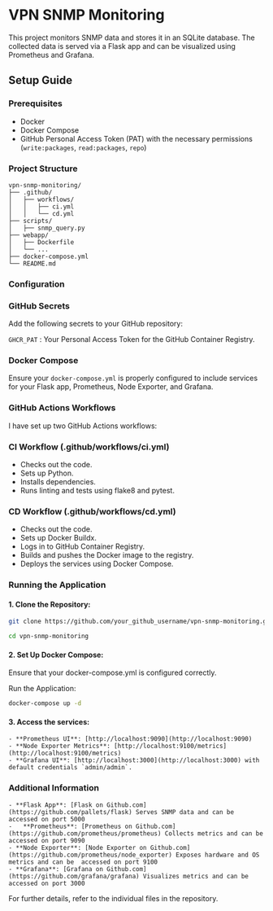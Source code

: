 # VPN SNMP Monitoring

This project monitors SNMP data and stores it in an SQLite database. The collected data is served via a Flask app and can be visualized using Prometheus and Grafana.

## Setup Guide

### Prerequisites

- Docker
- Docker Compose
- GitHub Personal Access Token (PAT) with the necessary permissions (`write:packages`, `read:packages`, `repo`)

### Project Structure

```plaintext
vpn-snmp-monitoring/
├── .github/
│   ├── workflows/
│   │   ├── ci.yml
│   │   └── cd.yml
├── scripts/
│   ├── snmp_query.py
├── webapp/
│   ├── Dockerfile
│   └── ...
├── docker-compose.yml
└── README.md
```

### Configuration

### GitHub Secrets

Add the following secrets to your GitHub repository:

``` GHCR_PAT ``` : Your Personal Access Token for the GitHub Container Registry.

### Docker Compose
Ensure your ``` docker-compose.yml ``` is properly configured to include services for your Flask app, Prometheus, Node Exporter, and Grafana.

### GitHub Actions Workflows

I have set up two GitHub Actions workflows:

### CI Workflow (.github/workflows/ci.yml)

- Checks out the code.
- Sets up Python.
- Installs dependencies.
- Runs linting and tests using flake8 and pytest.

### CD Workflow (.github/workflows/cd.yml)

- Checks out the code.
- Sets up Docker Buildx.
- Logs in to GitHub Container Registry.
- Builds and pushes the Docker image to the registry.
- Deploys the services using Docker Compose.

### Running the Application

#### 1. Clone the Repository:

```sh
git clone https://github.com/your_github_username/vpn-snmp-monitoring.git
```
```sh
cd vpn-snmp-monitoring
```

#### 2. Set Up Docker Compose:

Ensure that your docker-compose.yml is configured correctly.

Run the Application:

```sh
docker-compose up -d
```

#### 3. Access the services:
    
    - **Prometheus UI**: [http://localhost:9090](http://localhost:9090)
    - **Node Exporter Metrics**: [http://localhost:9100/metrics](http://localhost:9100/metrics)
    - **Grafana UI**: [http://localhost:3000](http://localhost:3000) with default credentials `admin/admin`.

### Additional Information

    - **Flask App**: [Flask on Github.com](https://github.com/pallets/flask) Serves SNMP data and can be accessed on port 5000
    -   **Prometheus**: [Prometheus on Github.com](https://github.com/prometheus/prometheus) Collects metrics and can be accessed on port 9090
    - **Node Exporter**: [Node Exporter on Github.com](https://github.com/prometheus/node_exporter) Exposes hardware and OS metrics and can be  accessed on port 9100
    - **Grafana**: [Grafana on Github.com](https://github.com/grafana/grafana) Visualizes metrics and can be accessed on port 3000

For further details, refer to the individual files in the repository.
